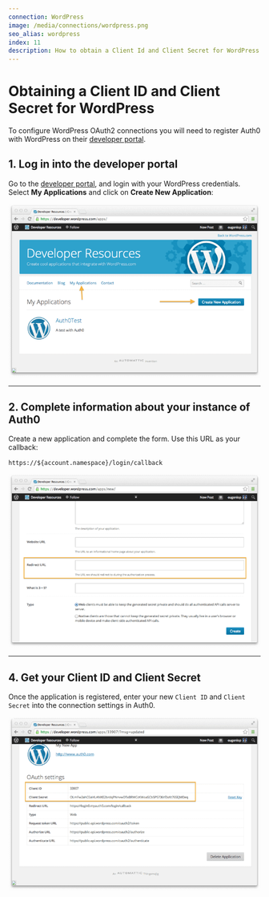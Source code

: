 ```yaml
---
connection: WordPress
image: /media/connections/wordpress.png
seo_alias: wordpress
index: 11
description: How to obtain a Client Id and Client Secret for WordPress.
---
```


# Obtaining a Client ID and Client Secret for WordPress

To configure WordPress OAuth2 connections you will need to register Auth0 with WordPress on their [developer portal](http://developer.wordpress.com/).

## 1. Log in into the developer portal
Go to the [developer portal](http://developer.wordpress.com/), and login with your WordPress credentials. Select __My Applications__ and click on __Create New Application__:

![](/media/articles/connections/social/wordpress/wordpress-devportal-1.png)

---

## 2. Complete information about your instance of Auth0

Create a new application and complete the form. Use this URL as your callback:

	https://${account.namespace}/login/callback

![](/media/articles/connections/social/wordpress/wordpress-devportal-2.png)

---

## 4. Get your Client ID and Client Secret

Once the application is registered, enter your new `Client ID` and `Client Secret` into the connection settings in Auth0.

![](/media/articles/connections/social/wordpress/wordpress-devportal-3.png)

